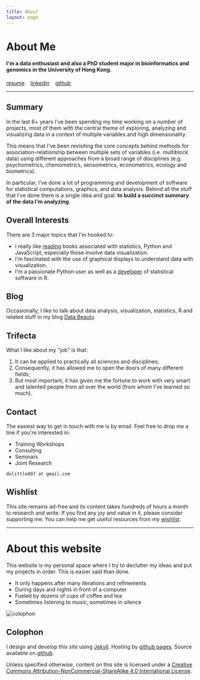 ```yaml
---
title: About
layout: page
---
```


# About Me

#### I'm a data enthusiast and also a PhD student major in bioinformatics and genomics in the University of Hong Kong.


<a class="graybutton" href="/about/TYW_CV.pdf">resume</a>
&nbsp;&nbsp;
<a class="graybutton" href="http://www.linkedin.com/in/dolittle007" target="_blank">linkedin</a>
&nbsp;&nbsp;
<a class="graybutton" href="https://github.com/dolittle007" target="_blank">github</a>

<hr/>


## Summary

In the last 6+ years I've been spending my time working on a number of projects, 
most of them with the central theme of exploring, analyzing and visualizing data 
in a context of multiple variables and high dimensionality. 

This means that I've been revisiting the core concepts behind methods for 
association-relationship between multiple sets of variables (i.e. multiblock data) 
using different approaches from a broad range of disciplines (e.g. psychometrics, 
chemometrics, sensometrics, econometrics, ecology and biometrics).

In particular, I've done a lot of programming and development of software for statistical 
computations, graphics, and data analysis. Behind all the stuff that I’ve done there is a single idea and goal: 
**to build a succinct summary of the data I'm analyzing**.


## Overall Interests

There are 3 major topics that I'm hooked to:
 
- I really like [reading](/read) books associated with statistics, Python and JavaScript, especially those involve data visualization.
- I'm fascinated with the use of graphical displays to understand data with 
visualization.
- I'm a passionate Python user as well as a 
[developer](/software) of statistical software in R.


## Blog

Occasionally, I like to talk about data analysis, visualization, statistics, R and 
related stuff in my blog [Data Beauty](/blog).


## Trifecta

What I like about my "job" is that:

1. It can be applied to practically all sciences and disciplines;
2. Consequently, it has allowed me to open the doors of many different fields;
3. But most important, it has given me the fortune to work with very smart and talented 
people from all over the world (from whom I've learned so much).


## Contact

The easiest way to get in touch with me is by email. Feel free to drop me a line 
if you're interested in:

- Training Workshops
- Consulting
- Seminars
- Joint Research

```dolittle007 at gmail.com```



## Wishlist

This site remains ad-free and its content takes hundreds of hours a month to research and write. 
If you find any joy and value in it, please consider supporting me. You can help me get 
useful resources from my <a href="http://amzn.com/w/A8P707HJ94QI" target="_blank">wishlist</a>.

<hr>

# About this website

This website is my personal space where I try to declutter my ideas and put my 
projects in order. This is easier said than done.
  
- It only happens after many iterations and refinements
- During days and nights in front of a computer
- Fueled by dozens of cups of coffee and tea
- Sometimes listening to music, sometimes in silence

<p>
<img class="centered" src="http://farm4.staticflickr.com/3765/11406802826_77d023acc1_o.jpg" alt="colophon"/> 
</p>

## Colophon

I design and develop this site using [Jekyll](https://github.com/mojombo/jekyll). 
Hosting by [github pages](https://pages.github.com). Source available on 
[github](https://github.com/dolittle007/dolittle007.github.io). 


Unless specified otherwise, content on this site is licensed under a 
[Creative Commons Attribution-NonCommercial-ShareAlike 4.0 International License](http://creativecommons.org/licenses/by-nc-sa/4.0/).

